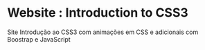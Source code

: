 # Website : Introduction to CSS3
Site Introdução ao CSS3 com animações em CSS e adicionais com Boostrap e JavaScript
